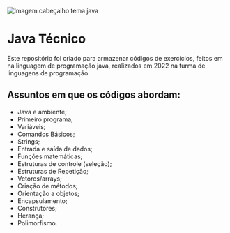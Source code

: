 ![Imagem cabeçalho tema java](https://www.google.com/url?sa=i&url=https%3A%2F%2Fgithub.com%2FIsaacAlves7%2Fjava&psig=AOvVaw2G6KeV0KJLPYxZX_Yy7ERF&ust=1674675272103000&source=images&cd=vfe&ved=0CBAQjRxqFwoTCIiRytj54PwCFQAAAAAdAAAAABAE)

# Java Técnico

Este repositório foi criado para armazenar códigos de exercícios, feitos em na linguagem de programação java, realizados em 2022 na turma de linguagens de programação.

## Assuntos em que os códigos abordam:

* Java e ambiente;
* Primeiro programa;
* Variáveis;
* Comandos Básicos;
* Strings;
* Entrada e saída de dados;
* Funções matemáticas;
* Estruturas de controle (seleção);
* Estruturas de Repetição;
* Vetores/arrays;
* Criação de métodos;
* Orientação a objetos;
* Encapsulamento;
* Construtores;
* Herança;
* Polimorfismo.